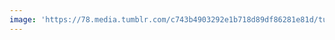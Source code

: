 ```yaml
---
image: 'https://78.media.tumblr.com/c743b4903292e1b718d89df86281e81d/tumblr_p78lmzcqvP1tbdx3so1_1280.jpg'
---
```

